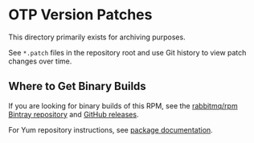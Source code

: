 # OTP Version Patches

This directory primarily exists for archiving purposes.

See `*.patch` files in the repository root and use Git history
to view patch changes over time.

## Where to Get Binary Builds

If you are looking for binary builds of this RPM,
see the [rabbitmq/rpm Bintray repository](https://bintray.com/rabbitmq/rpm/erlang) and [GitHub releases](https://github.com/rabbitmq/erlang-rpm/releases).

For Yum repository instructions, see [package documentation](../README.md).
